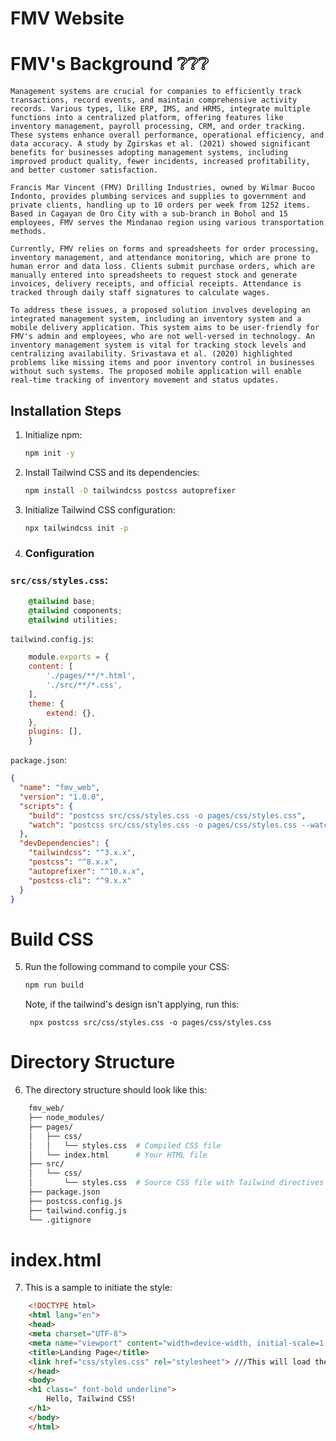 # FMV Website

# FMV's Background ❔❔❔

    Management systems are crucial for companies to efficiently track transactions, record events, and maintain comprehensive activity records. Various types, like ERP, IMS, and HRMS, integrate multiple functions into a centralized platform, offering features like inventory management, payroll processing, CRM, and order tracking. These systems enhance overall performance, operational efficiency, and data accuracy. A study by Zgirskas et al. (2021) showed significant benefits for businesses adopting management systems, including improved product quality, fewer incidents, increased profitability, and better customer satisfaction.

    Francis Mar Vincent (FMV) Drilling Industries, owned by Wilmar Bucoo Indonto, provides plumbing services and supplies to government and private clients, handling up to 10 orders per week from 1252 items. Based in Cagayan de Oro City with a sub-branch in Bohol and 15 employees, FMV serves the Mindanao region using various transportation methods.

    Currently, FMV relies on forms and spreadsheets for order processing, inventory management, and attendance monitoring, which are prone to human error and data loss. Clients submit purchase orders, which are manually entered into spreadsheets to request stock and generate invoices, delivery receipts, and official receipts. Attendance is tracked through daily staff signatures to calculate wages.

    To address these issues, a proposed solution involves developing an integrated management system, including an inventory system and a mobile delivery application. This system aims to be user-friendly for FMV's admin and employees, who are not well-versed in technology. An inventory management system is vital for tracking stock levels and centralizing availability. Srivastava et al. (2020) highlighted problems like missing items and poor inventory control in businesses without such systems. The proposed mobile application will enable real-time tracking of inventory movement and status updates.

## Installation Steps

1. Initialize npm:
    ```sh
    npm init -y
    ```

2. Install Tailwind CSS and its dependencies:
    ```sh
    npm install -D tailwindcss postcss autoprefixer
    ```

3. Initialize Tailwind CSS configuration:
    ```sh
    npx tailwindcss init -p
    ```
4. ### Configuration

### `src/css/styles.css`:
```css
    @tailwind base;
    @tailwind components;
    @tailwind utilities;
```

`tailwind.config.js`:
```js
    module.exports = {
    content: [
        './pages/**/*.html',
        './src/**/*.css',
    ],
    theme: {
        extend: {},
    },
    plugins: [],
    }
```
`package.json`:
```json
{
  "name": "fmv_web",
  "version": "1.0.0",
  "scripts": {
    "build": "postcss src/css/styles.css -o pages/css/styles.css",
    "watch": "postcss src/css/styles.css -o pages/css/styles.css --watch"
  },
  "devDependencies": {
    "tailwindcss": "^3.x.x",
    "postcss": "^8.x.x",
    "autoprefixer": "^10.x.x",
    "postcss-cli": "^9.x.x"
  }
}
```
# Build CSS

5. Run the following command to compile your CSS:

    ```sh
    npm run build
    ```
    Note, if the tailwind's design isn't applying, run this:

        npx postcss src/css/styles.css -o pages/css/styles.css



# Directory Structure

6. The directory structure should look like this:
```bash
    fmv_web/
    ├── node_modules/
    ├── pages/
    │   ├── css/
    │   │   └── styles.css  # Compiled CSS file
    │   └── index.html      # Your HTML file
    ├── src/
    │   └── css/
    │       └── styles.css  # Source CSS file with Tailwind directives
    ├── package.json
    ├── postcss.config.js
    ├── tailwind.config.js
    └── .gitignore
```

# index.html 
7. This is a sample to initiate the style:
```html
    <!DOCTYPE html>
    <html lang="en">
    <head>
    <meta charset="UTF-8">
    <meta name="viewport" content="width=device-width, initial-scale=1.0">
    <title>Landing Page</title>
    <link href="css/styles.css" rel="stylesheet"> ///This will load the styles of the css that is found in the `pages/css/styles.css`
    </head>
    <body>
    <h1 class=" font-bold underline">
        Hello, Tailwind CSS!
    </h1>
    </body>
    </html>
```